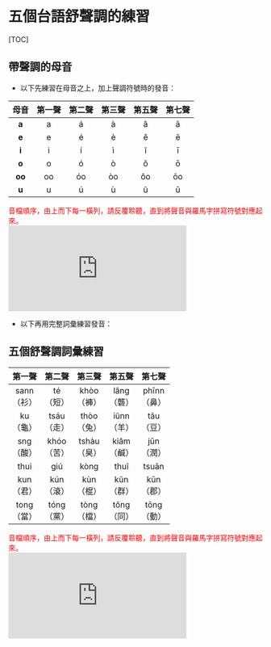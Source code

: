 
<style>
.red{
color: red;
}
</style>
# 五個台語舒聲調的練習
[TOC]
## 帶聲調的母音
* 以下先練習在母音之上，加上聲調符號時的發音：
<font size=4>

|母音| 第一聲    | 第二聲     | 第三聲    | 第五聲     | 第七聲    |
|:-:| :---------: | :----------: | :---------: | :----------: | :---------: |
|**a** |a         | á          | à         | â          | ā         |
|**e** |e         | é          | è         | ê          | ē         |
|**i** |i         | í          | ì         | î          | ī         |
|**o** |o         | ó          | ò         | ô          | ō         |
|**oo** |oo        | óo         | òo        | ôo         | ōo        |
|**u** |u         | ú         | ù      | û      | ū      |

</font>

<div class="red">音檔順序，由上而下每一橫列，請反覆聆聽，直到將聲音與羅馬字拼寫符號對應起來。</div>
<iframe width="70%" height="170" src="https://clyp.it/h0ejgn02/widget" frameborder="0"></iframe>

* 以下再用完整詞彙練習發音：
## 五個舒聲調詞彙練習
<font size=4>

|     第一聲     |    第二聲    |     第三聲     |     第五聲     |     第七聲      |
|:--------------:|:------------:|:--------------:|:--------------:|:---------------:|
| sann<br>（衫） | té<br>（短） | khòo<br>（褲） | lâng<br>（礱） | phīnn<br>（鼻） |
|     ku<br>（龜）     |   tsáu<br>（走）   |    thòo<br>（兔）    |    iûnn<br>（羊）    |     tāu<br>（豆）     |
|    sng<br> （酸）    |   khóo<br> （苦）  |   tshàu<br> （臭）   |    kiâm<br>  （鹹）  |     jūn<br> （潤）    |
|      thui      |     giú      |      kòng      |      thuî      |      tsuān      |
| kun<br> （君）    |kún<br>  （滾）            | kùn<br> （棍）    |kûn<br> （群）  |kūn <br>（郡）             |
| tong<br> （當）    |tóng<br> （黨）     |tòng<br>  （檔）              |tông<br>（同）         |tōng<br>（動）                 |

</font>

<div class="red">音檔順序，由上而下每一橫列，請反覆聆聽，直到將聲音與羅馬字拼寫符號對應起來。</div>
<iframe width="70%" height="170" src="https://clyp.it/lsgj4fe0/widget" frameborder="0"></iframe>